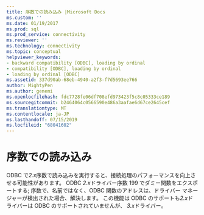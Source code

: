 ```yaml
---
title: 序数での読み込み |Microsoft Docs
ms.custom: ''
ms.date: 01/19/2017
ms.prod: sql
ms.prod_service: connectivity
ms.reviewer: ''
ms.technology: connectivity
ms.topic: conceptual
helpviewer_keywords:
- backward compatibility [ODBC], loading by ordinal
- compatibility [ODBC], loading by ordinal
- loading by ordinal [ODBC]
ms.assetid: 337d90ab-68eb-4940-a2f3-f7d5693ee766
author: MightyPen
ms.author: genemi
ms.openlocfilehash: fdc7728fe06df708efd973423f5c8c05333ce189
ms.sourcegitcommit: b2464064c0566590e486a3aafae6d67ce2645cef
ms.translationtype: MT
ms.contentlocale: ja-JP
ms.lasthandoff: 07/15/2019
ms.locfileid: "68041602"
---
```

# <a name="loading-by-ordinal"></a>序数での読み込み
ODBC で*2.x*序数で読み込みを実行すると、接続処理のパフォーマンスを向上させる可能性があります。 ODBC *2.x*ドライバー序数 199 でダミー関数をエクスポートする; 序数で、名前ではなく、ODBC 関数のアドレスは、ドライバー マネージャーが検出された場合、解決します。 この機能は ODBC のサポートも*2.x*ドライバーは ODBC のサポートされていませんが、 *3.x*ドライバー。
